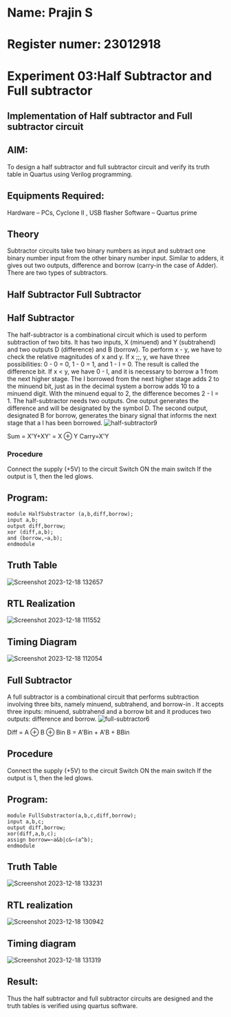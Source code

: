 # Name: Prajin S
# Register numer: 23012918
# Experiment  03:Half Subtractor and Full subtractor
## Implementation of Half subtractor and Full subtractor circuit
## AIM:
To design a half subtractor and full subtractor circuit and verify its truth table in Quartus using Verilog programming.

## Equipments Required:
Hardware – PCs, Cyclone II , USB flasher
Software – Quartus prime
## Theory
Subtractor circuits take two binary numbers as input and subtract one binary number input from the other binary number input. Similar to adders, it gives out two outputs, difference and borrow (carry-in the case of Adder). There are two types of subtractors.

## Half Subtractor Full Subtractor
## Half Subtractor
The half-subtractor is a combinational circuit which is used to perform subtraction of two bits. It has two inputs, X (minuend) and Y (subtrahend) and two outputs D (difference) and B (borrow). To perform x - y, we have to check the relative magnitudes of x and y. If x ;;, y, we have three possibilities: 0 - 0 = 0, 1 - 0 = 1, and 1 - I = 0. The result is called the difference bit. If x < y, we have 0 - I, and it is necessary to borrow a 1 from the next higher stage. The I borrowed from the next higher stage adds 2 to the minuend bit, just as in the decimal system a borrow adds 10 to a minuend digit. With the minuend equal to 2, the difference becomes 2 - I = 1. The half-subtractor needs two outputs. One output generates the difference and will be designated by the symbol D. The second output, designated B for borrow, generates the binary signal that informs the next stage that a I has been borrowed.
![half-subtractor9](https://user-images.githubusercontent.com/36288975/166112538-58c3bc7c-ee5d-4e6a-ac8d-8e8328efe27a.png)


Sum = X'Y+XY' = X ⊕ Y
Carry=X'Y
### Procedure
Connect the supply (+5V) to the circuit Switch ON the main switch If the output is 1, then the led glows.
## Program:
```
module HalfSubstractor (a,b,diff,borrow);
input a,b;
output diff,borrow;
xor (diff,a,b);
and (borrow,~a,b);
endmodule
```
## Truth Table
![Screenshot 2023-12-18 132657](https://github.com/Prajin19/Experiment--03-Half-Subtractor-and-Full-subtractor/assets/144979377/fc821c8d-e104-446f-9bfa-f195d2025e32)

## RTL Realization
![Screenshot 2023-12-18 111552](https://github.com/Prajin19/Experiment--03-Half-Subtractor-and-Full-subtractor/assets/144979377/d6eef09b-5cb3-4346-acb5-36c9a83205bf)
## Timing Diagram
![Screenshot 2023-12-18 112054](https://github.com/Prajin19/Experiment--03-Half-Subtractor-and-Full-subtractor/assets/144979377/c0fd5dc2-fddf-478b-ae2c-7a6687ab6ad7)


## Full Subtractor
A full subtractor is a combinational circuit that performs subtraction involving three bits, namely minuend, subtrahend, and borrow-in . It accepts three inputs: minuend, subtrahend and a borrow bit and it produces two outputs: difference and borrow. 
![full-subtractor6](https://user-images.githubusercontent.com/36288975/166112541-24c68359-3de8-4674-ae22-8272ffc385ed.png)


Diff = A ⊕ B ⊕ Bin B = A'Bin + A'B + BBin

## Procedure
Connect the supply (+5V) to the circuit Switch ON the main switch If the output is 1, then the led glows.
## Program:
```
module FullSubstractor(a,b,c,diff,borrow);
input a,b,c;
output diff,borrow;
xor(diff,a,b,c);
assign borrow=~a&b|c&~(a^b);
endmodule
```

## Truth Table
![Screenshot 2023-12-18 133231](https://github.com/Prajin19/Experiment--03-Half-Subtractor-and-Full-subtractor/assets/144979377/63f78848-e446-4df9-b53e-099ed02cbc7e)

##  RTL realization
![Screenshot 2023-12-18 130942](https://github.com/Prajin19/Experiment--03-Half-Subtractor-and-Full-subtractor/assets/144979377/30fe9221-3f5b-467e-84ed-697da4d9e9b4)


## Timing diagram 
![Screenshot 2023-12-18 131319](https://github.com/Prajin19/Experiment--03-Half-Subtractor-and-Full-subtractor/assets/144979377/ed56c6e0-74ed-4592-b303-3c69e744864d)

## Result:
Thus the half subtractor and full subtractor circuits are designed and the truth tables is verified using quartus software.
